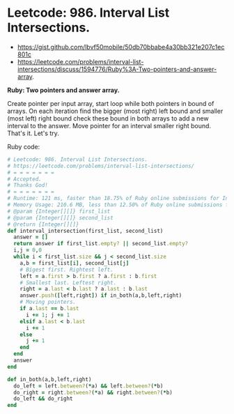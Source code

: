 # Leetcode: 986. Interval List Intersections.

- https://gist.github.com/lbvf50mobile/50db70bbabe4a30bb321e207c1ec801c
- https://leetcode.com/problems/interval-list-intersections/discuss/1594776/Ruby%3A-Two-pointers-and-answer-array.

**Ruby: Two pointers and answer array.**


Create pointer per input array, start loop while both pointers in bound of arrays. On each iteration find the bigger (most right) left bound and smaller (most left)  right bound check these bound in both arrays to add a new interval to the answer. Move pointer for an interval smaller right bound. That's it. Let's try.
 
Ruby code:
```Ruby
# Leetcode: 986. Interval List Intersections.
# https://leetcode.com/problems/interval-list-intersections/
# = = = = = = =
# Accepted.
# Thanks God!
# = = = = = = =
# Runtime: 121 ms, faster than 18.75% of Ruby online submissions for Interval List Intersections.
# Memory Usage: 210.6 MB, less than 12.50% of Ruby online submissions for Interval List Intersections.
# @param {Integer[][]} first_list
# @param {Integer[][]} second_list
# @return {Integer[][]}
def interval_intersection(first_list, second_list)
  answer = []
  return answer if first_list.empty? || second_list.empty?
  i,j = 0,0
  while i < first_list.size && j < second_list.size
    a,b = first_list[i], second_list[j]
    # Bigest first. Rightest left.
    left = a.first > b.first ? a.first : b.first
    # Smallest last. Leftest right.
    right = a.last < b.last ? a.last : b.last
    answer.push([left,right]) if in_both(a,b,left,right)
    # Moving pointers.
    if a.last == b.last
      i += 1; j += 1
    elsif a.last < b.last
      i += 1
    else
      j += 1
    end
  end
  answer
end

def in_both(a,b,left,right)
  do_left = left.between?(*a) && left.between?(*b)
  do_right = right.between?(*a) && right.between?(*b)
  do_left && do_right
end
```
